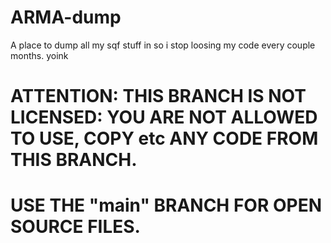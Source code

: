 # ARMA-dump
A place to dump all my sqf stuff in so i stop loosing my code every couple months. yoink
# ATTENTION: THIS BRANCH IS NOT LICENSED: YOU ARE NOT ALLOWED TO USE, COPY etc ANY CODE FROM THIS BRANCH.
# USE THE "main" BRANCH FOR OPEN SOURCE FILES.

